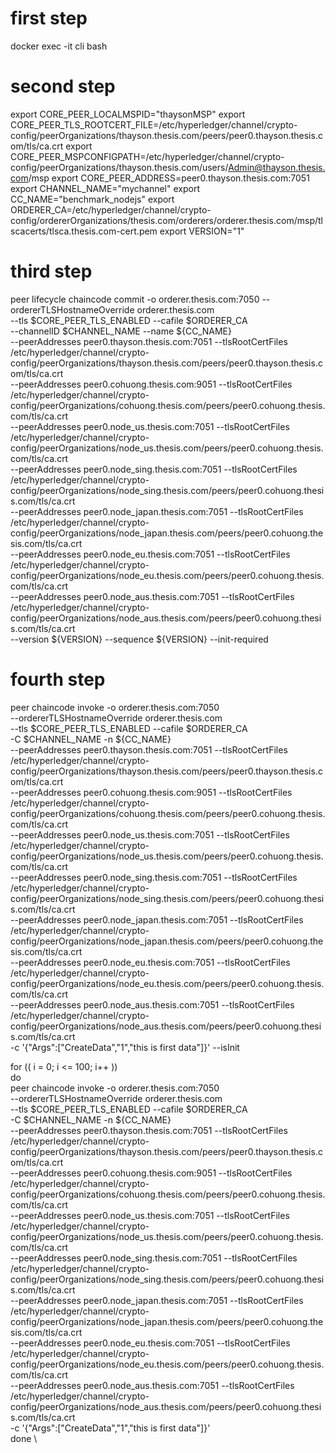 # first step
docker exec -it cli bash

# second step
export CORE_PEER_LOCALMSPID="thaysonMSP"
export CORE_PEER_TLS_ROOTCERT_FILE=/etc/hyperledger/channel/crypto-config/peerOrganizations/thayson.thesis.com/peers/peer0.thayson.thesis.com/tls/ca.crt
export CORE_PEER_MSPCONFIGPATH=/etc/hyperledger/channel/crypto-config/peerOrganizations/thayson.thesis.com/users/Admin@thayson.thesis.com/msp
export CORE_PEER_ADDRESS=peer0.thayson.thesis.com:7051
export CHANNEL_NAME="mychannel"
export CC_NAME="benchmark_nodejs"
export ORDERER_CA=/etc/hyperledger/channel/crypto-config/ordererOrganizations/thesis.com/orderers/orderer.thesis.com/msp/tlscacerts/tlsca.thesis.com-cert.pem
export VERSION="1"

# third step
peer lifecycle chaincode commit -o orderer.thesis.com:7050 --ordererTLSHostnameOverride orderer.thesis.com \
--tls $CORE_PEER_TLS_ENABLED --cafile $ORDERER_CA \
--channelID $CHANNEL_NAME --name ${CC_NAME} \
--peerAddresses peer0.thayson.thesis.com:7051 --tlsRootCertFiles /etc/hyperledger/channel/crypto-config/peerOrganizations/thayson.thesis.com/peers/peer0.thayson.thesis.com/tls/ca.crt \
--peerAddresses peer0.cohuong.thesis.com:9051 --tlsRootCertFiles /etc/hyperledger/channel/crypto-config/peerOrganizations/cohuong.thesis.com/peers/peer0.cohuong.thesis.com/tls/ca.crt \
--peerAddresses peer0.node_us.thesis.com:7051 --tlsRootCertFiles /etc/hyperledger/channel/crypto-config/peerOrganizations/node_us.thesis.com/peers/peer0.cohuong.thesis.com/tls/ca.crt \
--peerAddresses peer0.node_sing.thesis.com:7051 --tlsRootCertFiles /etc/hyperledger/channel/crypto-config/peerOrganizations/node_sing.thesis.com/peers/peer0.cohuong.thesis.com/tls/ca.crt \
--peerAddresses peer0.node_japan.thesis.com:7051 --tlsRootCertFiles /etc/hyperledger/channel/crypto-config/peerOrganizations/node_japan.thesis.com/peers/peer0.cohuong.thesis.com/tls/ca.crt \
--peerAddresses peer0.node_eu.thesis.com:7051 --tlsRootCertFiles /etc/hyperledger/channel/crypto-config/peerOrganizations/node_eu.thesis.com/peers/peer0.cohuong.thesis.com/tls/ca.crt \
--peerAddresses peer0.node_aus.thesis.com:7051 --tlsRootCertFiles /etc/hyperledger/channel/crypto-config/peerOrganizations/node_aus.thesis.com/peers/peer0.cohuong.thesis.com/tls/ca.crt \
--version ${VERSION} --sequence ${VERSION} --init-required

# fourth step
peer chaincode invoke -o orderer.thesis.com:7050 \
--ordererTLSHostnameOverride orderer.thesis.com \
--tls $CORE_PEER_TLS_ENABLED --cafile $ORDERER_CA \
-C $CHANNEL_NAME -n ${CC_NAME} \
--peerAddresses peer0.thayson.thesis.com:7051 --tlsRootCertFiles /etc/hyperledger/channel/crypto-config/peerOrganizations/thayson.thesis.com/peers/peer0.thayson.thesis.com/tls/ca.crt \
--peerAddresses peer0.cohuong.thesis.com:9051 --tlsRootCertFiles /etc/hyperledger/channel/crypto-config/peerOrganizations/cohuong.thesis.com/peers/peer0.cohuong.thesis.com/tls/ca.crt \
--peerAddresses peer0.node_us.thesis.com:7051 --tlsRootCertFiles /etc/hyperledger/channel/crypto-config/peerOrganizations/node_us.thesis.com/peers/peer0.cohuong.thesis.com/tls/ca.crt \
--peerAddresses peer0.node_sing.thesis.com:7051 --tlsRootCertFiles /etc/hyperledger/channel/crypto-config/peerOrganizations/node_sing.thesis.com/peers/peer0.cohuong.thesis.com/tls/ca.crt \
--peerAddresses peer0.node_japan.thesis.com:7051 --tlsRootCertFiles /etc/hyperledger/channel/crypto-config/peerOrganizations/node_japan.thesis.com/peers/peer0.cohuong.thesis.com/tls/ca.crt \
--peerAddresses peer0.node_eu.thesis.com:7051 --tlsRootCertFiles /etc/hyperledger/channel/crypto-config/peerOrganizations/node_eu.thesis.com/peers/peer0.cohuong.thesis.com/tls/ca.crt \
--peerAddresses peer0.node_aus.thesis.com:7051 --tlsRootCertFiles /etc/hyperledger/channel/crypto-config/peerOrganizations/node_aus.thesis.com/peers/peer0.cohuong.thesis.com/tls/ca.crt \
-c '{"Args":["CreateData","1","this is first data"]}' --isInit

for (( i = 0; i <= 100; i++ )) \
do \
peer chaincode invoke -o orderer.thesis.com:7050 \
--ordererTLSHostnameOverride orderer.thesis.com \
--tls $CORE_PEER_TLS_ENABLED --cafile $ORDERER_CA \
-C $CHANNEL_NAME -n ${CC_NAME} \
--peerAddresses peer0.thayson.thesis.com:7051 --tlsRootCertFiles /etc/hyperledger/channel/crypto-config/peerOrganizations/thayson.thesis.com/peers/peer0.thayson.thesis.com/tls/ca.crt \
--peerAddresses peer0.cohuong.thesis.com:9051 --tlsRootCertFiles /etc/hyperledger/channel/crypto-config/peerOrganizations/cohuong.thesis.com/peers/peer0.cohuong.thesis.com/tls/ca.crt \
--peerAddresses peer0.node_us.thesis.com:7051 --tlsRootCertFiles /etc/hyperledger/channel/crypto-config/peerOrganizations/node_us.thesis.com/peers/peer0.cohuong.thesis.com/tls/ca.crt \
--peerAddresses peer0.node_sing.thesis.com:7051 --tlsRootCertFiles /etc/hyperledger/channel/crypto-config/peerOrganizations/node_sing.thesis.com/peers/peer0.cohuong.thesis.com/tls/ca.crt \
--peerAddresses peer0.node_japan.thesis.com:7051 --tlsRootCertFiles /etc/hyperledger/channel/crypto-config/peerOrganizations/node_japan.thesis.com/peers/peer0.cohuong.thesis.com/tls/ca.crt \
--peerAddresses peer0.node_eu.thesis.com:7051 --tlsRootCertFiles /etc/hyperledger/channel/crypto-config/peerOrganizations/node_eu.thesis.com/peers/peer0.cohuong.thesis.com/tls/ca.crt \
--peerAddresses peer0.node_aus.thesis.com:7051 --tlsRootCertFiles /etc/hyperledger/channel/crypto-config/peerOrganizations/node_aus.thesis.com/peers/peer0.cohuong.thesis.com/tls/ca.crt \
-c '{"Args":["CreateData","1","this is first data"]}'  \
done \



